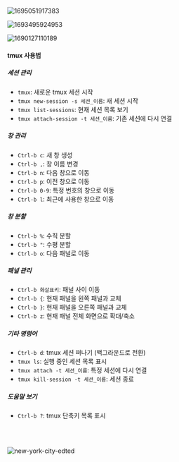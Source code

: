 
![1695051917383](https://github.com/ImKunYoung/ImKunYoung/assets/46955032/dc928806-0436-472a-9f9a-0d2e97cb77df)


![1693495924953](https://github.com/ImKunYoung/ImKunYoung/assets/46955032/5c0c3e99-0017-47f9-9c16-9f62dd3a2a0a)

![1690127110189](https://github.com/ImKunYoung/ImKunYoung/assets/46955032/90d5fb94-bb3f-4dd7-8f9f-71a803328578)




#### tmux 사용법

##### 세션 관리
- `tmux`: 새로운 tmux 세션 시작
- `tmux new-session -s 세션_이름`: 새 세션 시작
- `tmux list-sessions`: 현재 세션 목록 보기
- `tmux attach-session -t 세션_이름`: 기존 세션에 다시 연결

##### 창 관리
- `Ctrl-b c`: 새 창 생성
- `Ctrl-b ,`: 창 이름 변경
- `Ctrl-b n`: 다음 창으로 이동
- `Ctrl-b p`: 이전 창으로 이동
- `Ctrl-b 0-9`: 특정 번호의 창으로 이동
- `Ctrl-b l`: 최근에 사용한 창으로 이동

##### 창 분할
- `Ctrl-b %`: 수직 분할
- `Ctrl-b "`: 수평 분할
- `Ctrl-b o`: 다음 패널로 이동

##### 패널 관리
- `Ctrl-b 화살표키`: 패널 사이 이동
- `Ctrl-b {`: 현재 패널을 왼쪽 패널과 교체
- `Ctrl-b }`: 현재 패널을 오른쪽 패널과 교체
- `Ctrl-b z`: 현재 패널 전체 화면으로 확대/축소

##### 기타 명령어
- `Ctrl-b d`: tmux 세션 떠나기 (백그라운드로 전환)
- `tmux ls`: 실행 중인 세션 목록 표시
- `tmux attach -t 세션_이름`: 특정 세션에 다시 연결
- `tmux kill-session -t 세션_이름`: 세션 종료

##### 도움말 보기
- `Ctrl-b ?`: tmux 단축키 목록 표시

<br>
<br>

![new-york-city-edted](https://github.com/ImKunYoung/ImKunYoung/assets/46955032/14779003-8189-41a7-835d-421d6a697422)




